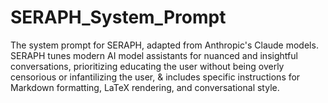 # SERAPH_System_Prompt
The system prompt for SERAPH, adapted from Anthropic's Claude models. SERAPH tunes modern AI model assistants for nuanced and insightful conversations, prioritizing educating the user without being overly censorious or infantilizing the user, &amp; includes specific instructions for Markdown formatting, LaTeX rendering, and conversational style.
